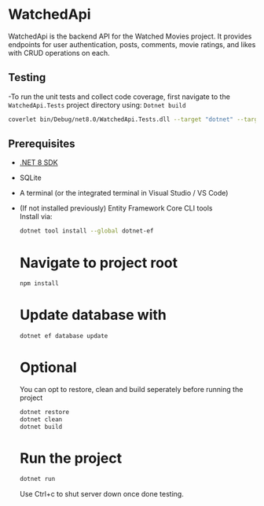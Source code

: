 # WatchedApi

WatchedApi is the backend API for the Watched Movies project. 
It provides endpoints for user authentication, posts, comments, movie ratings, and likes with CRUD operations on each.

## Testing
-To run the unit tests and collect code coverage, first navigate to the `WatchedApi.Tests` project directory using:
`Dotnet build`
```bash
coverlet bin/Debug/net8.0/WatchedApi.Tests.dll --target "dotnet" --targetargs "test --no-build" --format cobertura
```
## Prerequisites

- [.NET 8 SDK](https://dotnet.microsoft.com/download/dotnet/8.0)
- SQLite
- A terminal (or the integrated terminal in Visual Studio / VS Code)
- (If not installed previously) Entity Framework Core CLI tools  
  Install via:
  ```bash
  dotnet tool install --global dotnet-ef
  ```
  # Navigate to project root
  ```bash
  npm install
  ```
  # Update database with
  ```bash
  dotnet ef database update
  ```
  # Optional
  You can opt to restore, clean and build seperately before running the project
  ```bash
  dotnet restore
  dotnet clean
  dotnet build
  ```

  # Run the project
  ```bash
  dotnet run
  ```

  Use Ctrl+c to shut server down once done testing.
